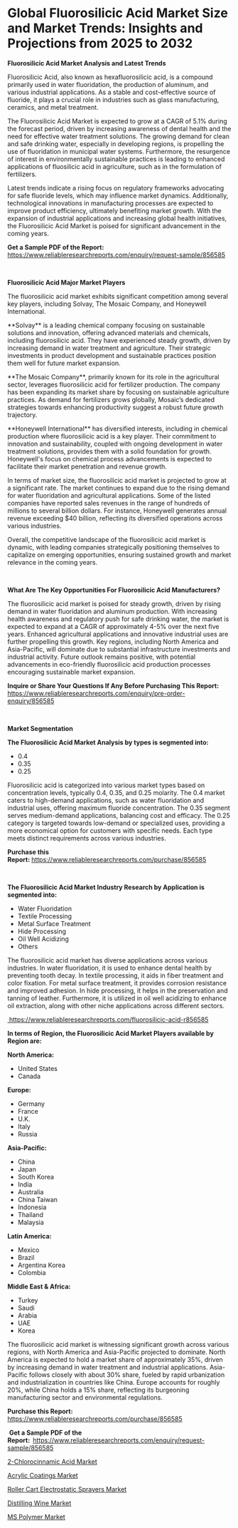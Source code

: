 <p><h1>Global Fluorosilicic Acid Market Size and Market Trends: Insights and Projections from 2025 to 2032</h1></p><p><strong>Fluorosilicic Acid Market Analysis and Latest Trends</strong></p>
<p><p>Fluorosilicic Acid, also known as hexafluorosilicic acid, is a compound primarily used in water fluoridation, the production of aluminum, and various industrial applications. As a stable and cost-effective source of fluoride, it plays a crucial role in industries such as glass manufacturing, ceramics, and metal treatment.</p><p>The Fluorosilicic Acid Market is expected to grow at a CAGR of 5.1% during the forecast period, driven by increasing awareness of dental health and the need for effective water treatment solutions. The growing demand for clean and safe drinking water, especially in developing regions, is propelling the use of fluoridation in municipal water systems. Furthermore, the resurgence of interest in environmentally sustainable practices is leading to enhanced applications of fluosilicic acid in agriculture, such as in the formulation of fertilizers. </p><p>Latest trends indicate a rising focus on regulatory frameworks advocating for safe fluoride levels, which may influence market dynamics. Additionally, technological innovations in manufacturing processes are expected to improve product efficiency, ultimately benefiting market growth. With the expansion of industrial applications and increasing global health initiatives, the Fluorosilicic Acid Market is poised for significant advancement in the coming years.</p></p>
<p><strong>Get a Sample PDF of the Report:&nbsp;</strong> <a href="https://www.reliableresearchreports.com/enquiry/request-sample/856585?utm_campaign=16&utm_medium=2&utm_source=Github&utm_content=ia&utm_term=30012025&utm_id=fluorosilicic-acid">https://www.reliableresearchreports.com/enquiry/request-sample/856585</a></p>
<p>&nbsp;</p>
<p><strong>Fluorosilicic Acid Major Market Players</strong></p>
<p><p>The fluorosilicic acid market exhibits significant competition among several key players, including Solvay, The Mosaic Company, and Honeywell International. </p><p>**Solvay** is a leading chemical company focusing on sustainable solutions and innovation, offering advanced materials and chemicals, including fluorosilicic acid. They have experienced steady growth, driven by increasing demand in water treatment and agriculture. Their strategic investments in product development and sustainable practices position them well for future market expansion.</p><p>**The Mosaic Company**, primarily known for its role in the agricultural sector, leverages fluorosilicic acid for fertilizer production. The company has been expanding its market share by focusing on sustainable agriculture practices. As demand for fertilizers grows globally, Mosaic’s dedicated strategies towards enhancing productivity suggest a robust future growth trajectory.</p><p>**Honeywell International** has diversified interests, including in chemical production where fluorosilicic acid is a key player. Their commitment to innovation and sustainability, coupled with ongoing development in water treatment solutions, provides them with a solid foundation for growth. Honeywell's focus on chemical process advancements is expected to facilitate their market penetration and revenue growth.</p><p>In terms of market size, the fluorosilicic acid market is projected to grow at a significant rate. The market continues to expand due to the rising demand for water fluoridation and agricultural applications. Some of the listed companies have reported sales revenues in the range of hundreds of millions to several billion dollars. For instance, Honeywell generates annual revenue exceeding $40 billion, reflecting its diversified operations across various industries.</p><p>Overall, the competitive landscape of the fluorosilicic acid market is dynamic, with leading companies strategically positioning themselves to capitalize on emerging opportunities, ensuring sustained growth and market relevance in the coming years.</p></p>
<p>&nbsp;</p>
<p><strong>What Are The Key Opportunities For Fluorosilicic Acid Manufacturers?</strong></p>
<p><p>The fluorosilicic acid market is poised for steady growth, driven by rising demand in water fluoridation and aluminum production. With increasing health awareness and regulatory push for safe drinking water, the market is expected to expand at a CAGR of approximately 4-5% over the next five years. Enhanced agricultural applications and innovative industrial uses are further propelling this growth. Key regions, including North America and Asia-Pacific, will dominate due to substantial infrastructure investments and industrial activity. Future outlook remains positive, with potential advancements in eco-friendly fluorosilicic acid production processes encouraging sustainable market expansion.</p></p>
<p><strong>Inquire or Share Your Questions If Any Before Purchasing This Report:</strong> <a href="https://www.reliableresearchreports.com/enquiry/pre-order-enquiry/856585?utm_campaign=16&utm_medium=2&utm_source=Github&utm_content=ia&utm_term=30012025&utm_id=fluorosilicic-acid">https://www.reliableresearchreports.com/enquiry/pre-order-enquiry/856585</a></p>
<p>&nbsp;</p>
<p><strong>Market Segmentation</strong></p>
<p><strong>The Fluorosilicic Acid Market Analysis by types is segmented into:</strong></p>
<p><ul><li>0.4</li><li>0.35</li><li>0.25</li></ul></p>
<p><p>Fluorosilicic acid is categorized into various market types based on concentration levels, typically 0.4, 0.35, and 0.25 molarity. The 0.4 market caters to high-demand applications, such as water fluoridation and industrial uses, offering maximum fluoride concentration. The 0.35 segment serves medium-demand applications, balancing cost and efficacy. The 0.25 category is targeted towards low-demand or specialized uses, providing a more economical option for customers with specific needs. Each type meets distinct requirements across various industries.</p></p>
<p><strong>Purchase this Report:&nbsp;</strong><a href="https://www.reliableresearchreports.com/purchase/856585?utm_campaign=16&utm_medium=2&utm_source=Github&utm_content=ia&utm_term=30012025&utm_id=fluorosilicic-acid">https://www.reliableresearchreports.com/purchase/856585</a></p>
<p>&nbsp;</p>
<p><strong>The Fluorosilicic Acid Market Industry Research by Application is segmented into:</strong></p>
<p><ul><li>Water Fluoridation</li><li>Textile Processing</li><li>Metal Surface Treatment</li><li>Hide Processing</li><li>Oil Well Acidizing</li><li>Others</li></ul></p>
<p><p>The fluorosilicic acid market has diverse applications across various industries. In water fluoridation, it is used to enhance dental health by preventing tooth decay. In textile processing, it aids in fiber treatment and color fixation. For metal surface treatment, it provides corrosion resistance and improved adhesion. In hide processing, it helps in the preservation and tanning of leather. Furthermore, it is utilized in oil well acidizing to enhance oil extraction, along with other niche applications across different sectors.</p></p>
<p><a href="https://www.reliableresearchreports.com/fluorosilicic-acid-r856585?utm_campaign=16&utm_medium=2&utm_source=Github&utm_content=ia&utm_term=30012025&utm_id=fluorosilicic-acid">&nbsp;https://www.reliableresearchreports.com/fluorosilicic-acid-r856585</a></p>
<p><strong>In terms of Region, the Fluorosilicic Acid Market Players available by Region are:</strong></p>
<p>
    <p> <strong> North America: </strong>
        <ul>
            <li>United States</li>
            <li>Canada</li>
        </ul>
        </p> 
    <p> <strong> Europe: </strong>
        <ul>
            <li>Germany</li>
            <li>France</li>
            <li>U.K.</li>
            <li>Italy</li>
            <li>Russia</li>
        </ul>
        </p> 
    <p> <strong> Asia-Pacific: </strong>
        <ul>
            <li>China</li>
            <li>Japan</li>
            <li>South Korea</li>
            <li>India</li>
            <li>Australia</li>
            <li>China Taiwan</li>
            <li>Indonesia</li>
            <li>Thailand</li>
            <li>Malaysia</li>
        </ul>
        </p> 
    <p> <strong> Latin America: </strong>
        <ul>
            <li>Mexico</li>
            <li>Brazil</li>
            <li>Argentina Korea</li>
            <li>Colombia</li>
        </ul>
        </p> 
    <p> <strong> Middle East & Africa: </strong>
        <ul>
            <li>Turkey</li>
            <li>Saudi</li>
            <li>Arabia</li>
            <li>UAE</li>
            <li>Korea</li>
        </ul>
    </p>
    </p>
<p><p>The fluorosilicic acid market is witnessing significant growth across various regions, with North America and Asia-Pacific projected to dominate. North America is expected to hold a market share of approximately 35%, driven by increasing demand in water treatment and industrial applications. Asia-Pacific follows closely with about 30% share, fueled by rapid urbanization and industrialization in countries like China. Europe accounts for roughly 20%, while China holds a 15% share, reflecting its burgeoning manufacturing sector and environmental regulations.</p></p>
<p><strong>Purchase this Report: </strong><a href="https://www.reliableresearchreports.com/purchase/856585?utm_campaign=16&utm_medium=2&utm_source=Github&utm_content=ia&utm_term=30012025&utm_id=fluorosilicic-acid">https://www.reliableresearchreports.com/purchase/856585</a></p>
<p>&nbsp;<strong>Get a Sample PDF of the Report:&nbsp;&nbsp;</strong><a href="https://www.reliableresearchreports.com/enquiry/request-sample/856585?utm_campaign=16&utm_medium=2&utm_source=Github&utm_content=ia&utm_term=30012025&utm_id=fluorosilicic-acid">https://www.reliableresearchreports.com/enquiry/request-sample/856585</a></p>
<p><strong></strong></p>
<p><p><a href="https://www.linkedin.com/pulse/comprehensive-evaluation-2-chlorocinnamic-acid-market-oehif?utm_campaign=16&utm_medium=2&utm_source=Github&utm_content=ia&utm_term=30012025&utm_id=fluorosilicic-acid">2-Chlorocinnamic Acid Market</a></p><p><a href="https://github.com/vimar16th/Market-Research-Report-List-7/blob/main/acrylic-coatings-market.md?utm_campaign=16&utm_medium=2&utm_source=Github&utm_content=ia&utm_term=30012025&utm_id=fluorosilicic-acid">Acrylic Coatings Market</a></p><p><a href="https://www.linkedin.com/pulse/detailed-report-roller-cart-electrostatic-sprayers-market-01uwe?utm_campaign=16&utm_medium=2&utm_source=Github&utm_content=ia&utm_term=30012025&utm_id=fluorosilicic-acid">Roller Cart Electrostatic Sprayers Market</a></p><p><a href="https://www.linkedin.com/pulse/distilling-wine-market-analysis-historical-data-future-prospects-xsomf?utm_campaign=16&utm_medium=2&utm_source=Github&utm_content=ia&utm_term=30012025&utm_id=fluorosilicic-acid">Distilling Wine Market</a></p><p><a href="https://github.com/luckyshygirl/Market-Research-Report-List-7/blob/main/ms-polymer-market.md?utm_campaign=16&utm_medium=2&utm_source=Github&utm_content=ia&utm_term=30012025&utm_id=fluorosilicic-acid">MS Polymer Market</a></p></p>